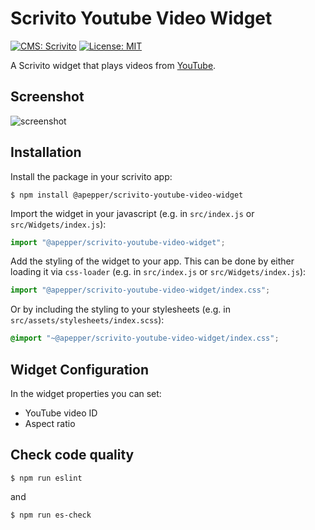 # Scrivito Youtube Video Widget

[![CMS: Scrivito](https://img.shields.io/badge/CMS-Scrivito-brightgreen.svg)](https://scrivito.com) [![License: MIT](https://img.shields.io/badge/License-MIT-blue.svg)](https://opensource.org/licenses/MIT) 

A Scrivito widget that plays videos from [YouTube](https://www.youtube.com/).

## Screenshot

![screenshot](https://raw.githubusercontent.com/apepper/scrivito-youtube-video-widget/master/youtube-widget-screenshot.png)

## Installation

Install the package in your scrivito app:

```shell
$ npm install @apepper/scrivito-youtube-video-widget
```

Import the widget in your javascript (e.g. in `src/index.js` or `src/Widgets/index.js`):

```js
import "@apepper/scrivito-youtube-video-widget";
```

Add the styling of the widget to your app. 
This can be done by either loading it via `css-loader` (e.g. in `src/index.js` or `src/Widgets/index.js`):

```js
import "@apepper/scrivito-youtube-video-widget/index.css";
```

 Or by including the styling to your stylesheets (e.g. in `src/assets/stylesheets/index.scss`):

```scss
@import "~@apepper/scrivito-youtube-video-widget/index.css";
```

## Widget Configuration
In the widget properties you can set:
- YouTube video ID
- Aspect ratio

## Check code quality

```shell
$ npm run eslint
```
and
```shell
$ npm run es-check
```
